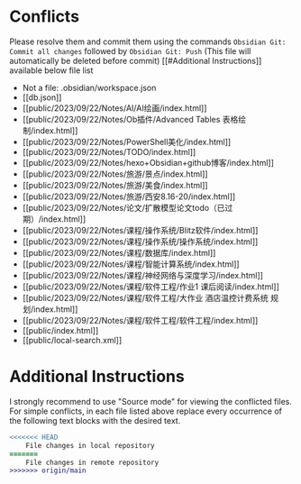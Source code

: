 # Conflicts
Please resolve them and commit them using the commands `Obsidian Git: Commit all changes` followed by `Obsidian Git: Push`
(This file will automatically be deleted before commit)
[[#Additional Instructions]] available below file list

- Not a file: .obsidian/workspace.json
- [[db.json]]
- [[public/2023/09/22/Notes/AI/AI绘画/index.html]]
- [[public/2023/09/22/Notes/Ob插件/Advanced Tables 表格绘制/index.html]]
- [[public/2023/09/22/Notes/PowerShell美化/index.html]]
- [[public/2023/09/22/Notes/TODO/index.html]]
- [[public/2023/09/22/Notes/hexo+Obsidian+github博客/index.html]]
- [[public/2023/09/22/Notes/旅游/景点/index.html]]
- [[public/2023/09/22/Notes/旅游/美食/index.html]]
- [[public/2023/09/22/Notes/旅游/西安8.16-20/index.html]]
- [[public/2023/09/22/Notes/论文/扩散模型论文todo（已过期）/index.html]]
- [[public/2023/09/22/Notes/课程/操作系统/Blitz软件/index.html]]
- [[public/2023/09/22/Notes/课程/操作系统/操作系统/index.html]]
- [[public/2023/09/22/Notes/课程/数据库/index.html]]
- [[public/2023/09/22/Notes/课程/智能计算系统/index.html]]
- [[public/2023/09/22/Notes/课程/神经网络与深度学习/index.html]]
- [[public/2023/09/22/Notes/课程/软件工程/作业1 课后阅读/index.html]]
- [[public/2023/09/22/Notes/课程/软件工程/大作业 酒店温控计费系统 规划/index.html]]
- [[public/2023/09/22/Notes/课程/软件工程/软件工程/index.html]]
- [[public/index.html]]
- [[public/local-search.xml]]

# Additional Instructions
I strongly recommend to use "Source mode" for viewing the conflicted files. For simple conflicts, in each file listed above replace every occurrence of the following text blocks with the desired text.

```diff
<<<<<<< HEAD
    File changes in local repository
=======
    File changes in remote repository
>>>>>>> origin/main
```